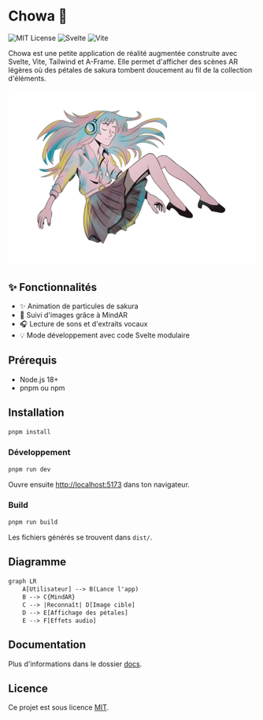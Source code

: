 # Chowa 🍃

![MIT License](https://img.shields.io/badge/license-MIT-green.svg)
![Svelte](https://img.shields.io/badge/built%20with-Svelte-orange)
![Vite](https://img.shields.io/badge/vite-%E2%9C%A8-purple)

Chowa est une petite application de réalité augmentée construite avec Svelte, Vite, Tailwind et A-Frame. Elle permet d'afficher des scènes AR légères où des pétales de sakura tombent doucement au fil de la collection d'éléments.

![Capture](public/track_assets/girl.png)

## ✨ Fonctionnalités

- ✨ Animation de particules de sakura
- 🌸 Suivi d'images grâce à MindAR
- 🎧 Lecture de sons et d'extraits vocaux
- 💡 Mode développement avec code Svelte modulaire

## Prérequis

- Node.js 18+
- pnpm ou npm

## Installation

```bash
pnpm install
```

### Développement

```bash
pnpm run dev
```
Ouvre ensuite [http://localhost:5173](http://localhost:5173) dans ton navigateur.

### Build

```bash
pnpm run build
```
Les fichiers générés se trouvent dans `dist/`.

## Diagramme

```mermaid
graph LR
    A[Utilisateur] --> B(Lance l'app)
    B --> C{MindAR}
    C --> |Reconnaît| D[Image cible]
    D --> E[Affichage des pétales]
    E --> F[Effets audio]
```

## Documentation

Plus d'informations dans le dossier [docs](docs/overview.md).

## Licence

Ce projet est sous licence [MIT](LICENSE).

